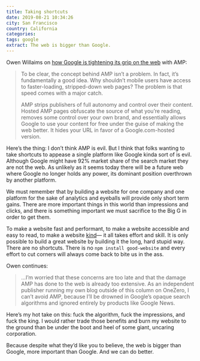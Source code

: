 ```yaml
---
title: Taking shortcuts
date: 2019-08-21 10:34:26
city: San Francisco
country: California
categories:
tags: google
extract: The web is bigger than Google.
---
```


Owen Willaims on [how Google is tightening its grip on the web](https://onezero.medium.com/google-is-tightening-its-iron-grip-on-your-website-27e06b3150e0) with AMP:

> To be clear, the concept behind AMP isn’t a problem. In fact, it’s fundamentally a good idea. Why shouldn’t mobile users have access to faster-loading, stripped-down web pages? The problem is that speed comes with a major catch.
>
> AMP strips publishers of full autonomy and control over their content. Hosted AMP pages obfuscate the source of what you’re reading, removes some control over your own brand, and essentially allows Google to use your content for free under the guise of making the web better. It hides your URL in favor of a Google.com-hosted version.

Here’s the thing: I don’t think AMP is evil. But I think that folks wanting to take shortcuts to appease a single platform like Google kinda sort of is evil. Although Google might have 92% market share of the search market they are not the web. As unlikely as it seems today there will be a future web where Google no longer holds any power, its dominant position overthrown by another platform.

We must remember that by building a website for one company and one platform for the sake of analytics and eyeballs will provide only short term gains. There are more important things in this world than impressions and clicks, and there is something important we must sacrifice to the Big G in order to get them.

To make a website fast and performant, to make a website accessible and easy to read, to make a website [kind](/notes/baseline)— it all takes effort and skill. It is only possible to build a great website by building it the long, hard stupid way. There are no shortcuts. There is no `npm install good-website` and every effort to cut corners will always come back to bite us in the ass.

Owen continues:

> ...I’m worried that these concerns are too late and that the damage AMP has done to the web is already too extensive. As an independent publisher running my own blog outside of this column on OneZero, I can’t avoid AMP, because I’ll be drowned in Google’s opaque search algorithms and ignored entirely by products like Google News.

Here’s my hot take on this: fuck the algorithm, fuck the impressions, and fuck the king. I would rather trade those benefits and burn my website to the ground than be under the boot and heel of some giant, uncaring corporation.

Because despite what they’d like you to believe, the web is bigger than Google, more important than Google. And we can do better.
